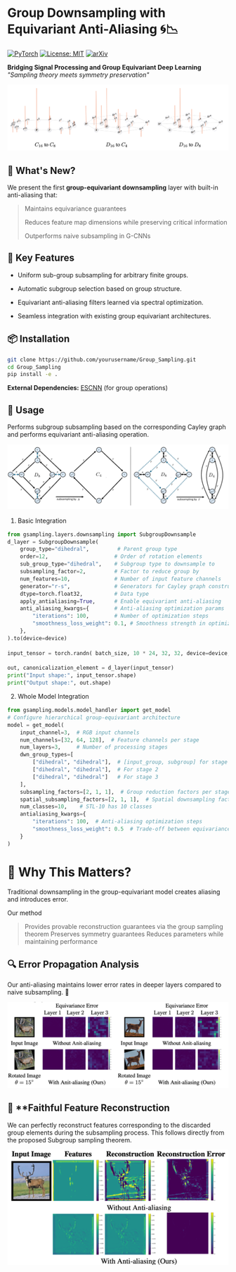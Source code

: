 # Group Downsampling with Equivariant Anti-Aliasing 🌀📉

[![PyTorch](https://img.shields.io/badge/PyTorch-%23EE4C2C.svg?logo=PyTorch&logoColor=white)](https://pytorch.org)
[![License: MIT](https://img.shields.io/badge/License-MIT-yellow.svg)](https://opensource.org/licenses/MIT)
[![arXiv]( https://img.shields.io/badge/Openreview-red)](https://openreview.net/pdf?id=sOte83GogU)

**Bridging Signal Processing and Group Equivariant Deep Learning**  
*"Sampling theory meets symmetry preservation"*

![Teaser Image](https://raw.githubusercontent.com/ashiq24/Group_Sampling/refs/heads/main/figs/anti-al.png) 

## 🌟 What's New?
We present the first **group-equivariant downsampling** layer with built-in anti-aliasing that:
> Maintains equivariance guarantees
>
> Reduces feature map dimensions while preserving critical information
>
> Outperforms naive subsampling in G-CNNs

## 🚀 Key Features
- Uniform sub-group subsampling for arbitrary finite groups.

- Automatic subgroup selection based on group structure.

- Equivariant anti-aliasing filters learned via spectral optimization.

- Seamless integration with existing group equivariant architectures.

## 📦 Installation
```bash
git clone https://github.com/yourusername/Group_Sampling.git
cd Group_Sampling
pip install -e .
```
**External Dependencies:**  [ESCNN](https://github.com/QUVA-Lab/escnn) (for group operations)

## 🧪 Usage
Performs subgroup subsampling based on the corresponding Cayley graph and performs equivariant anti-aliasing operation.

![Teaser Image](https://raw.githubusercontent.com/ashiq24/Group_Sampling/refs/heads/main/figs/two-sub.png) 
1. Basic Integration

```python
from gsampling.layers.downsampling import SubgroupDownsample
d_layer = SubgroupDownsample(
    group_type="dihedral",         # Parent group type
    order=12,                     # Order of rotation elements
    sub_group_type="dihedral",    # Subgroup type to downsample to
    subsampling_factor=2,         # Factor to reduce group by
    num_features=10,              # Number of input feature channels
    generator="r-s",              # Generators for Cayley graph construction              
    dtype=torch.float32,          # Data type
    apply_antialiasing=True,      # Enable equivariant anti-aliasing
    anti_aliasing_kwargs={        # Anti-aliasing optimization params
        "iterations": 100,        # Number of optimization steps
        "smoothness_loss_weight": 0.1, # Smoothness strength in optimization
    },
).to(device=device)

input_tensor = torch.randn( batch_size, 10 * 24, 32, 32, device=device, dtype=dtype)

out, canonicalization_element = d_layer(input_tensor)
print("Input shape:", input_tensor.shape)
print("Output shape:", out.shape)
```

2. Whole Model Integration
```python
from gsampling.models.model_handler import get_model
# Configure hierarchical group-equivariant architecture
model = get_model(
    input_channel=3,  # RGB input channels
    num_channels=[32, 64, 128],  # Feature channels per stage
    num_layers=3,     # Number of processing stages
    dwn_group_types=[
        ["dihedral", "dihedral"],  # [input_group, subgroup] for stage 1
        ["dihedral", "dihedral"],  # For stage 2
        ["dihedral", "dihedral"]   # For stage 3
    ],
    subsampling_factors=[2, 1, 1],  # Group reduction factors per stage
    spatial_subsampling_factors=[2, 1, 1],  # Spatial downsampling factors
    num_classes=10,    # STL-10 has 10 classes
    antialiasing_kwargs={
        "iterations": 100,  # Anti-aliasing optimization steps
        "smoothness_loss_weight": 0.5  # Trade-off between equivariance and smoothness
    }
)
```
# 🤔 Why This Matters?

Traditional downsampling in the group-equivariant model creates aliasing and introduces  error. 

Our method
> Provides provable reconstruction guarantees via the group sampling theorem
> Preserves symmetry guarantees
> Reduces parameters while maintaining performance

## 🔍 **Error Propagation Analysis**    
Our anti-aliasing maintains lower error rates in deeper layers compared to naive subsampling. 🎯

![Teaser Image](https://raw.githubusercontent.com/ashiq24/Group_Sampling/refs/heads/main/figs/error_prop.png) 

## 🔄 **Faithful Feature Reconstruction
We can perfectly reconstruct features corresponding to the discarded group elements during the subsampling process. This follows directly from the proposed Subgroup sampling theorem. 

![Teaser Image](https://raw.githubusercontent.com/ashiq24/Group_Sampling/refs/heads/main/figs/recon.png) 
